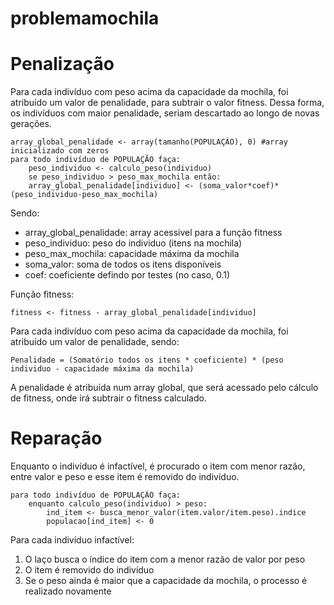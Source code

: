 # problemamochila

# Penalização

Para cada indivíduo com peso acima da capacidade da mochila, foi atribuído um valor de penalidade, para subtrair o valor fitness. Dessa forma, os indivíduos com maior penalidade, seriam descartado ao longo de novas gerações.
 
    array_global_penalidade <- array(tamanho(POPULAÇÃO), 0) #array inicializado com zeros
    para todo indivíduo de POPULAÇÃO faça:
        peso_individuo <- calculo_peso(individuo)
        se peso_individuo > peso_max_mochila então:
        array_global_penalidade[individuo] <- (soma_valor*coef)*(peso_individuo-peso_max_mochila)

Sendo: 
- array_global_penalidade: array acessivel para a função fitness
- peso_individuo: peso do individuo (itens na mochila)
- peso_max_mochila: capacidade máxima da mochila
- soma_valor: soma de todos os itens disponíveis
- coef: coeficiente defindo por testes (no caso, 0.1)

Função fitness:

    fitness <- fitness - array_global_penalidade[individuo]


Para cada indivíduo com peso acima da capacidade da mochila, foi atribuído um valor de penalidade, sendo:

    Penalidade = (Somatório todos os itens * coeficiente) * (peso individuo - capacidade máxima da mochila)

A penalidade é atribuída num array global, que será acessado pelo cálculo de fitness, onde irá subtrair o fitness calculado.

# Reparação

Enquanto o indivíduo é infactível, é procurado o item com menor razão, entre valor e peso e esse item é removido do indivíduo.

    para todo indivíduo de POPULAÇÃO faça:
        enquanto calculo_peso(individuo) > peso:
            ind_item <- busca_menor_valor(item.valor/item.peso).indice
            populacao[ind_item] <- 0
            
Para cada indivíduo infactível:
1. O laço busca o índice do item com a menor razão de valor por peso 
2. O item é removido do indivíduo
3. Se o peso ainda é maior que a capacidade da mochila, o processo é realizado novamente
